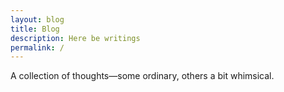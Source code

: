 ```yaml
---
layout: blog
title: Blog
description: Here be writings
permalink: /
---
```


A collection of thoughts—some ordinary, others a bit whimsical.
